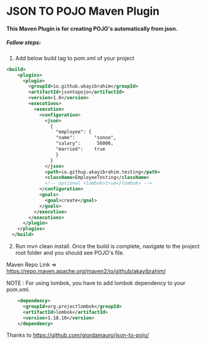 # JSON TO POJO Maven Plugin

#### This Maven Plugin is for creating POJO's automatically from json.

##### Follow steps:

1. Add below build tag to pom.xml of your project

```xml
<build>
    <plugins>
      <plugin>
        <groupId>io.github.akayibrahim</groupId>
        <artifactId>jsontopojo</artifactId>
        <version>1.0</version>
        <executions>
          <execution>
            <configuration>
              <json>
                {
                  "employee": {
                  "name":       "sonoo",
                  "salary":      56000,
                  "married":    true
                  }
                }
              </json>
              <path>io.githup.akayibrahim.testing</path>
              <className>EmployeeTesting</className>
              <!-- optional <lombok>true</lombok> -->
            </configuration>
            <goals>
              <goal>create</goal>
            </goals>
          </execution>
        </executions>
      </plugin>
    </plugins>
  </build>
```
2. Run mvn clean install. Once the build is complete, navigate to the project root folder and you should see POJO's file.

Maven Repo Link => https://repo.maven.apache.org/maven2/io/github/akayibrahim/

NOTE : For using lombok, you have to add lombok dependency to your pom.xml.
```xml    
    <dependency>
      <groupId>org.projectlombok</groupId>
      <artifactId>lombok</artifactId>
      <version>1.18.10</version>
    </dependency>
```
Thanks to https://github.com/giordamauro/json-to-pojo/



